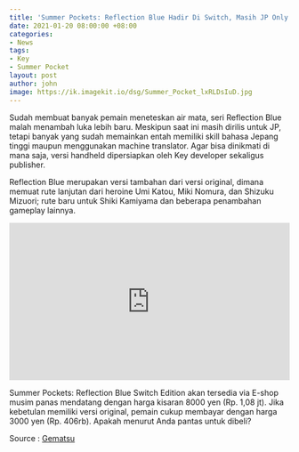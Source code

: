 ```yaml
---
title: 'Summer Pockets: Reflection Blue Hadir Di Switch, Masih JP Only'
date: 2021-01-20 08:00:00 +08:00
categories:
- News
tags:
- Key
- Summer Pocket
layout: post
author: john
image: https://ik.imagekit.io/dsg/Summer_Pocket_lxRLDsIuD.jpg
---
```


Sudah membuat banyak pemain meneteskan air mata, seri Reflection Blue malah menambah luka lebih baru. Meskipun saat ini masih dirilis untuk JP, tetapi banyak yang sudah memainkan entah memiliki skill bahasa Jepang tinggi maupun menggunakan machine translator. Agar bisa dinikmati di mana saja, versi handheld dipersiapkan oleh Key developer sekaligus publisher.

Reflection Blue merupakan versi tambahan dari versi original, dimana memuat rute lanjutan dari heroine Umi Katou, Miki Nomura, dan Shizuku Mizuori; rute baru untuk Shiki Kamiyama dan beberapa penambahan gameplay lainnya.

<style>.embed-container { position: relative; padding-bottom: 56.25%; height: 0; overflow: hidden; max-width: 100%; } .embed-container iframe, .embed-container object, .embed-container embed { position: absolute; top: 0; left: 0; width: 100%; height: 100%; }</style><div class='embed-container'><iframe src='https://www.youtube.com/embed//6mVO6VRT_7c' frameborder='0' allowfullscreen></iframe></div>

Summer Pockets: Reflection Blue Switch Edition akan tersedia via E-shop musim panas mendatang dengan harga kisaran 8000 yen (Rp. 1,08 jt). Jika kebetulan memiliki versi original, pemain cukup membayar dengan harga 3000 yen (Rp. 406rb). Apakah menurut Anda pantas untuk dibeli?

Source : [Gematsu](https://www.gematsu.com/2021/01/summer-pockets-reflection-blue-coming-to-switch-this-summer-in-japan)